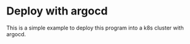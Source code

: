 # Deploy with argocd

This is a simple example to deploy this program into a k8s cluster with argocd.